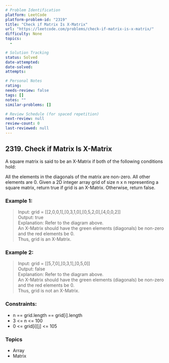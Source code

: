 ```yaml
---
# Problem Identification
platform: LeetCode
platform-problem-id: "2319"
title: "Check if Matrix Is X-Matrix"
url: "https://leetcode.com/problems/check-if-matrix-is-x-matrix/"
difficulty: None
topics:
  -

# Solution Tracking
status: Solved
date-attempted:
date-solved:
attempts:

# Personal Notes
rating:
needs-review: false
tags: []
notes: ""
similar-problems: []

# Review Schedule (for spaced repetition)
next-review: null
review-count: 0
last-reviewed: null
---
```


## 2319. Check if Matrix Is X-Matrix
A square matrix is said to be an X-Matrix if both of the following conditions hold:

All the elements in the diagonals of the matrix are non-zero.
All other elements are 0.
Given a 2D integer array grid of size n x n representing a square matrix, return true if grid is an X-Matrix. Otherwise, return false.

### Example 1:

> Input: grid = [[2,0,0,1],[0,3,1,0],[0,5,2,0],[4,0,0,2]]<br/>
> Output: true<br/>
> Explanation: Refer to the diagram above. <br/>
> An X-Matrix should have the green elements (diagonals) be non-zero and the red elements be 0.<br/>
> Thus, grid is an X-Matrix.

### Example 2:

> Input: grid = [[5,7,0],[0,3,1],[0,5,0]]<br/>
> Output: false<br/>
> Explanation: Refer to the diagram above.<br/>
> An X-Matrix should have the green elements (diagonals) be non-zero and the red elements be 0.<br/>
> Thus, grid is not an X-Matrix.
 

### Constraints:

- n == grid.length == grid[i].length
- 3 <= n <= 100
- 0 <= grid[i][j] <= 105

### Topics

- Array
- Matrix